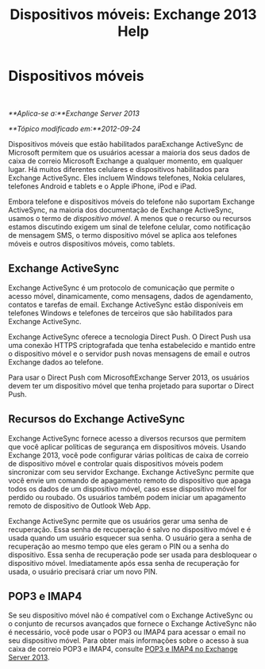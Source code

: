 ﻿---
title: 'Dispositivos móveis: Exchange 2013 Help'
TOCTitle: Dispositivos móveis
ms:assetid: 93a949e7-b3ef-43ea-ae0c-6698826fc8d2
ms:mtpsurl: https://technet.microsoft.com/pt-br/library/Bb232129(v=EXCHG.150)
ms:contentKeyID: 50486142
ms.date: 05/22/2018
mtps_version: v=EXCHG.150
ms.translationtype: MT
---

# Dispositivos móveis

 

_**Aplica-se a:**Exchange Server 2013_

_**Tópico modificado em:**2012-09-24_

Dispositivos móveis que estão habilitados paraExchange ActiveSync de Microsoft permitem que os usuários acessar a maioria dos seus dados de caixa de correio Microsoft Exchange a qualquer momento, em qualquer lugar. Há muitos diferentes celulares e dispositivos habilitados para Exchange ActiveSync. Eles incluem Windows telefones, Nokia celulares, telefones Android e tablets e o Apple iPhone, iPod e iPad.

Embora telefone e dispositivos móveis do telefone não suportam Exchange ActiveSync, na maioria dos documentação de Exchange ActiveSync, usamos o termo de *dispositivo móvel*. A menos que o recurso ou recursos estamos discutindo exigem um sinal de telefone celular, como notificação de mensagem SMS, o termo dispositivo móvel se aplica aos telefones móveis e outros dispositivos móveis, como tablets.

## Exchange ActiveSync

Exchange ActiveSync é um protocolo de comunicação que permite o acesso móvel, dinamicamente, como mensagens, dados de agendamento, contatos e tarefas de email. Exchange ActiveSync estão disponíveis em telefones Windows e telefones de terceiros que são habilitados para Exchange ActiveSync.

Exchange ActiveSync oferece a tecnologia Direct Push. O Direct Push usa uma conexão HTTPS criptografada que tenha estabelecido e mantido entre o dispositivo móvel e o servidor push novas mensagens de email e outros Exchange dados ao telefone.

Para usar o Direct Push com MicrosoftExchange Server 2013, os usuários devem ter um dispositivo móvel que tenha projetado para suportar o Direct Push.

## Recursos do Exchange ActiveSync

Exchange ActiveSync fornece acesso a diversos recursos que permitem que você aplicar políticas de segurança em dispositivos móveis. Usando Exchange 2013, você pode configurar várias políticas de caixa de correio de dispositivo móvel e controlar quais dispositivos móveis podem sincronizar com seu servidor Exchange. Exchange ActiveSync permite que você envie um comando de apagamento remoto do dispositivo que apaga todos os dados de um dispositivo móvel, caso esse dispositivo móvel for perdido ou roubado. Os usuários também podem iniciar um apagamento remoto de dispositivo de Outlook Web App.

Exchange ActiveSync permite que os usuários gerar uma senha de recuperação. Essa senha de recuperação é salvo no dispositivo móvel e é usada quando um usuário esquecer sua senha. O usuário gera a senha de recuperação ao mesmo tempo que eles geram o PIN ou a senha do dispositivo. Essa senha de recuperação pode ser usada para desbloquear o dispositivo móvel. Imediatamente após essa senha de recuperação for usada, o usuário precisará criar um novo PIN.

## POP3 e IMAP4

Se seu dispositivo móvel não é compatível com o Exchange ActiveSync ou o conjunto de recursos avançados que fornece o Exchange ActiveSync não é necessário, você pode usar o POP3 ou IMAP4 para acessar o email no seu dispositivo móvel. Para obter mais informações sobre o acesso à sua caixa de correio POP3 e IMAP4, consulte [POP3 e IMAP4 no Exchange Server 2013](pop3-and-imap4-in-exchange-server-2013-exchange-2013-help.md).


